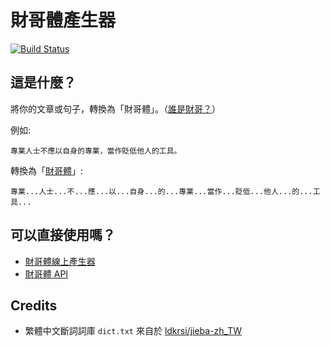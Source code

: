 # 財哥體產生器

[![Build Status](https://travis-ci.org/ajhsu/zack-essay.svg?branch=master)](https://travis-ci.org/ajhsu/zack-essay)

## 這是什麼？
將你的文章或句子，轉換為「財哥體」。（[誰是財哥？](https://www.facebook.com/caigezhuanyebinlangtan/)）

例如:
```
專業人士不應以自身的專業，當作貶低他人的工具。
```

轉換為「[財哥體](https://www.facebook.com/caigezhuanyebinlangtan/photos/a.1620287888210449.1073741828.1613010365604868/1877014455871123/?type=3&permPage=1)」:

```
專業...人士...不...應...以...自身...的...專業...當作...貶低...他人...的...工具...
```

## 可以直接使用嗎？
- [財哥體線上產生器](https://codepen.io/ajhsu/full/EpaQvK/)
- [財哥體 API](https://asia-northeast1-zack-essay.cloudfunctions.net/convert?q=%E8%B2%A1%E5%93%A5%E7%94%A2%E7%94%9F%E5%99%A8%E5%81%9A%E5%A5%BD%E4%BA%86%E5%8F%AF%E4%BB%A5%E7%9B%B4%E6%8E%A5%E7%95%B6%E4%BD%9CAPI%E5%91%BC%E5%8F%AB)

## Credits
- 繁體中文斷詞詞庫 `dict.txt` 來自於 [ldkrsi/jieba-zh_TW](https://github.com/ldkrsi/jieba-zh_TW)